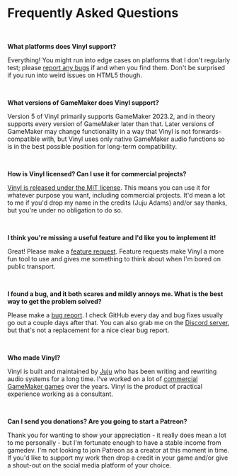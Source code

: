 # Frequently Asked Questions

&nbsp;

**What platforms does Vinyl support?**

Everything! You might run into edge cases on platforms that I don't regularly test; please [report any bugs](https://github.com/JujuAdams/Vinyl/issues) if and when you find them. Don't be surprised if you run into weird issues on HTML5 though.

&nbsp;

**What versions of GameMaker does Vinyl support?**

Version 5 of Vinyl primarily supports GameMaker 2023.2, and in theory supports every version of GameMaker later than that. Later versions of GameMaker may change functionality in a way that Vinyl is not forwards-compatible with, but Vinyl uses only native GameMaker audio functions so is in the best possible position for long-term compatibility.

&nbsp;

**How is Vinyl licensed? Can I use it for commercial projects?**

[Vinyl is released under the MIT license](https://github.com/JujuAdams/Vinyl/blob/master/LICENSE). This means you can use it for whatever purpose you want, including commercial projects. It'd mean a lot to me if you'd drop my name in the credits (Juju Adams) and/or say thanks, but you're under no obligation to do so.

&nbsp;

**I think you're missing a useful feature and I'd like you to implement it!**

Great! Please make a [feature request](https://github.com/JujuAdams/Vinyl/issues). Feature requests make Vinyl a more fun tool to use and gives me something to think about when I'm bored on public transport.

&nbsp;

**I found a bug, and it both scares and mildly annoys me. What is the best way to get the problem solved?**

Please make a [bug report](https://github.com/JujuAdams/Vinyl/issues). I check GitHub every day and bug fixes usually go out a couple days after that. You can also grab me on the [Discord server](https://discord.gg/8krYCqr), but that's not a replacement for a nice clear bug report.

&nbsp;

**Who made Vinyl?**

Vinyl is built and maintained by [Juju](https://www.jujuadams.com/) who has been writing and rewriting audio systems for a long time. I've worked on a lot of [commercial GameMaker games](http://www.jujuadams.com/) over the years. Vinyl is the product of practical experience working as a consultant.

&nbsp;

**Can I send you donations? Are you going to start a Patreon?**

Thank you for wanting to show your appreciation - it really does mean a lot to me personally - but I'm fortunate enough to have a stable income from gamedev. I'm not looking to join Patreon as a creator at this moment in time. If you'd like to support my work then drop a credit in your game and/or give a shout-out on the social media platform of your choice.